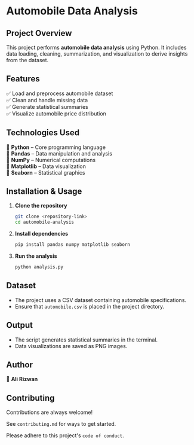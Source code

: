 # **Automobile Data Analysis**  

## **Project Overview**  
This project performs **automobile data analysis** using Python. It includes data loading, cleaning, summarization, and visualization to derive insights from the dataset.  

## **Features**  
✅ Load and preprocess automobile dataset  
✅ Clean and handle missing data  
✅ Generate statistical summaries  
✅ Visualize automobile price distribution  

## **Technologies Used**  
🔹 **Python** – Core programming language  
🔹 **Pandas** – Data manipulation and analysis  
🔹 **NumPy** – Numerical computations  
🔹 **Matplotlib** – Data visualization  
🔹 **Seaborn** – Statistical graphics  

## **Installation & Usage**  
1. **Clone the repository**  
   ```bash
   git clone <repository-link>
   cd automobile-analysis
   ```  
2. **Install dependencies**  
   ```bash
   pip install pandas numpy matplotlib seaborn
   ```  
3. **Run the analysis**  
   ```bash
   python analysis.py
   ```  

## **Dataset**  
- The project uses a CSV dataset containing automobile specifications.  
- Ensure that `automobile.csv` is placed in the project directory.  

## **Output**  
- The script generates statistical summaries in the terminal.  
- Data visualizations are saved as PNG images.  

## **Author**  
👤 **Ali Rizwan**



## Contributing

Contributions are always welcome!

See `contributing.md` for ways to get started.

Please adhere to this project's `code of conduct`.

